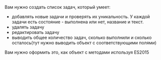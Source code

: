 Вам нужно создать список задач, который умеет:

* добавлять новые задачи и проверять их уникальность. У каждой задачи есть состояние - выполнена или нет, название и текст.
* удалять задачу
* редактировать задачу
* выводить общее количество задач, сколько выполнили и сколько осталось(тут нужно выводить объект с соответствующими полями)

Вам нужно оформить это, как объект с методами используя ES2015
